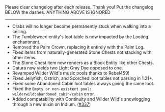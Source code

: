 Please clear changelog after each release.
Thank you!
Put the changelog BELOW the dashes. ANYTHING ABOVE IS IGNORED

-----------------
- Crabs will no longer become permanently stuck when walking into a ceiling.
- The Tumbleweed entity's loot table is now impacted by the Looting enchantment.
- Removed the Palm Crown, replacing it entirely with the Palm Log.
- Fixed items from naturally-generated Stone Chests not stacking with other items.
- The Stone Chest item now renders as a Block Entity like other Chests.
- Datura now yields two Light Gray Dye opposed to one.
- Revamped Wilder Wild's music pools thanks to Rebel459!
- Fixed Jellyfish, Ostrich, and Scorched loot tables not parsing in 1.21+.
- Fixed some Abandoned Cabin loot tables always giving the same loot.
- Fixed the `Empty or non-existent pool: wilderwild:abandoned_cabin/cabin` error.
- Added compatability with Continuity and Wilder Wild's snowlogging through a new mixin on Indium. ([#337](https://github.com/FrozenBlock/WilderWild/issues/377))
